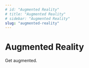 ```yaml
---
# id: "Augmented Reality"
# title: "Augmented Reality"
# sidebar: "Augmented Reality"
slug: "augmented-reality"
---
```



# Augmented Reality
Get augmented.